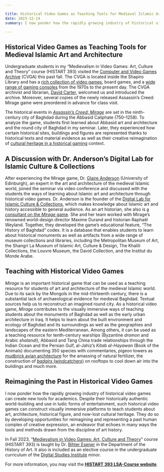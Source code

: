 ```yaml
---

title: Historical Video Games as Teaching Tools for Medieval Islamic Art and Architecture
date: 2023-12-14
summary: I now ponder how the rapidly growing industry of historical video games can create new tools for academics. Despite their historically authentic world-building and use in ludic forms of entertainment, such historical video games can construct visually immersive platforms to teach students about art, architecture, historical figures, and now-lost cultural heritage.

---
```


## **Historical Video Games as Teaching Tools for Medieval Islamic Art and Architecture**

Undergraduate students in my “Medievalism in Video Games: Art, Culture and Theory” course (HISTART 393) visited the [Computer and Video Games Archive](https://www.lib.umich.edu/locations-and-hours/computer-and-video-game-archive) (CVGA) this past fall. The CVGA is located inside the Shapiro Library and has a [rich collection of video games](https://search.lib.umich.edu/catalog?filter.collection=Video+Games+-+4th+Floor&filter.location=Shapiro&library=U-M+Ann+Arbor+Libraries), board games, and a [wide range of gaming consoles](https://www.lib.umich.edu/locations-and-hours/computer-and-video-game-archive/use-archive/game-systems) from the 1970s to the present day. The CVGA archivist and librarian, [David Carter](https://www.lib.umich.edu/users/superman), welcomed us and introduced the archive. Moreover, several copies of the newly released Assassin’s Creed: Mirage game were preordered in advance for class visit.

The historical events in [*Assassin’s Creed: Mirage*](https://news.ubisoft.com/en-us/article/3q7ANVXHm68MIG99qNrPCl/assassins-creed-mirage-introduces-history-of-baghdad-feature-to-bring-players-closer-to-history) are set in the ninth-century city of Baghdad during the Abbasid Caliphate (750–1258). To analyze the game, students first learned about Abbasid art and architecture and the round city of Baghdad in my seminar. Later, they experienced how certain historical sites, buildings and figures are represented thanks to historical texts and material evidence as well as their creative reimagination of [cultural heritage in a historical gaming](https://doi.org/10.1080/13642529.2017.1256615) context.


## **A Discussion with Dr. Anderson’s Digital Lab for Islamic Culture & Collections**


After experiencing the Mirage game, Dr. [Glaire Anderson](https://glairedanderson.com/) (University of Edinburgh), an expert in the art and architecture of the medieval Islamic world, joined the seminar via video conference and discussed with the students the ways of learning about Islamic art and architecture through historical video games. Dr. Anderson is the founder of the [Digital Lab for Islamic Culture & Collections](https://digitallabivcc.com/), which makes knowledge about Islamic art and history accessible to general audience. As an art historian, she also is [a consultant on the *Mirage* game](https://theconversation.com/what-the-new-assassins-creed-game-tells-us-about-ninth-century-baghdad-from-the-art-historian-who-worked-on-the-game-209755). She and her team worked with Mirage’s renowned world-design director Maxime Durand and historian Raphaël Weyland. Together, they developed the game’s educational feature, “The History of Baghdad” codex. It is a database that enables students to learn about historical monuments as well as artifacts from a wide range of museum collections and libraries, including the Metropolitan Museum of Art, the Shangri La Museum of Islamic Art, Culture & Design, The Khalili Collections, the Louvre Museum, the David Collection, and the Institut du Monde Arabe.


## **Teaching with Historical Video Games**


*Mirage* is an important historical game that can be used as a teaching resource for students of art and architecture of the medieval Islamic world. Due to its sack by the Mongols in the mid-thirteenth century, there is a substantial lack of archaeological evidence for medieval Baghdad. Textual sources help us to reconstruct an imagined round city. As a historical video game, *Mirage* contributes to the visually immersive ways of teaching students about the monuments of Baghdad as well as the early urban architecture in Iraq. It helps to learn about the built environment and ecology of Baghdad and its surroundings as well as the geographies and landscapes of the eastern Mediterranean. Among others, it can be used as a teaching resource for tenth-century warships (Byzantine *dromon* and Arabic *shalandi*), Abbasid and Tang China trade relationships through the Indian Ocean and the Persian Gulf, al-Jahiz’s *Kitab al-Hayawan* (Book of the Animals) documenting 350 species with commentaries, pigeon towers as [mudbrick avian architecture](https://youtu.be/LkR-A3APsV8?si=M_ncU68Fp7esWmbh&t=287) for the amassing of natural fertilizer, the construction of [*badgirs* (windcatchers)](https://iranicaonline.org/articles/badgir-traditional-structure-for-passive-air-conditioning) on rooftops to cool down air into the buildings and much more.


## **Reimagining the Past in Historical Video Games**


I now ponder how the rapidly growing industry of historical video games can create new tools for academics. Despite their historically authentic world-building and use in ludic forms of entertainment, such historical video games can construct visually immersive platforms to teach students about art, architecture, historical figure, and now-lost cultural heritage. They do so by developing opportunities for reimagining and representing a past human complex of creative expression, an endeavor that echoes in many ways the tools and methods drawn from the discipline of art history. 

In Fall 2023, “[Medievalism in Video Games: Art, Culture and Theory](https://hartgalleries.lsa.umich.edu/course_listings_f23/index.php?num=393-005h)” course (HISTART 393) is taught by Dr. [Bihter Esener](https://lsa.umich.edu/histart/people/lecturers-and-visitors/Bihter_Esener.html) in the Department of the History of Art. It also is included as an elective course in the undergraduate curriculum of the [Digital Studies Institute](https://www.digitalstudies.umich.edu/) minor.

For more information, you may visit the [**HISTART 393 LSA-Course website**](https://courses.lsa.umich.edu/medievalisminvideogames/).


